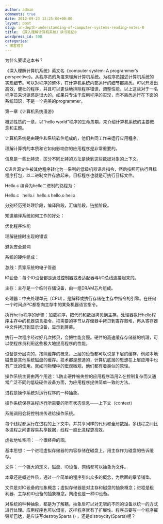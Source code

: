 ```yaml
---
author: admin
comments: true
date: 2012-09-23 13:25:00+00:00
layout: post
slug: in-depth-understanding-of-computer-systems-reading-notes-0
title: 《深入理解计算机系统》读书笔记0
wordpress_id: 500
categories:
- 博客相关
---
```


为什么要读这本书？

《深入理解计算机系统》英文名《computer system: A programmer’s perspective》。从程序员的角度来理解计算机系统。为程序员描述计算机系统的实现细节。可以对程序的整体，在计算机系统内部运行的细节都熟悉。可以开发出高效，健壮的程序，并且可以更快地排除程序错误，调整性能。以上这些对于一名程序员来说诱惑是很大的，如果只专注于应用程序的实现，而不熟悉运行在下面的系统知识，不是一个完美的programmer。<!-- more -->

第一章《计算机系统漫游》

概述性质的一章，以“hello world”程序的生命周期，来介绍计算机系统的主要概念和主题。

计算机系统是由硬件和系统软件组成的，他们共同工作来运行应用程序。

理解计算机的本质和它如何影响你的应用程序是非常重要的。

信息是一些比特流，区分不同比特的方法是读到这些数据对象的上下文。

C语言源文件被其他程序转化为一系列的低级机器语言指令，然后按照可执行目标程序打包，以二进制文件存放起来。目标程序也就是可执行目标文件。

Hello.c 编译为hello二进制的路程为：

Hello.c   hello.i  hello.s hello.o hello

分别经历预处理阶段，编译阶段，汇编阶段，链接阶段。

知道编译系统如何工作的好处：

优化程序性能

理解链接时出现的错误

避免安全漏洞

系统的硬件组成：

总线：贯穿系统的电子管道

IO设备：每个IO设备都是通过控制器或者适配器与I/O总线连接起来的。

主存：主存是一个临时存储设备，由一组DRAM芯片组成。

处理器：中央处理单元（CPU），是解释或执行存储在主存中指令的引擎。在任何一个时间点PC都指向主存中的某条机器语言指令。

执行hello程序的步骤：加载程序，把代码和数据拷贝到主存。处理器执行hello程序主存中的机器语言指令。把需要的字节从存储器中拷贝到寄存器堆，再从寄存器中文件拷贝到显示设备，显示到屏幕。

执行一次程序经过好几次拷贝，会把性能变慢。硬件的高速缓存存储器的机理，可以使程序员利用这些极大地提高程序的性能。

设备是分层次的，按照缓存的概念，上层的设备都可以说是下层的缓存，例如本地磁盘是其他系统磁盘的缓存。技术都是想通的，计算机底层的思想在上层应用中也有广泛的使用。就如同物理中的宏观微观，他们都有着类似的原理。

操作系统主要由两个用途：1.防止硬件被失控的应用程序滥用2.在控制复杂而又通常广泛不同的低级硬件设备方面，为应用程序提供简单一致的方法。

进程是操作系统对运行程序的一种抽象。

操作系统保存进程运行所需要的所有状态信息——上下文（context）

系统调用会将控制权传递给操作系统。

每个线程都运行在进程的上下文中，并共享同样的代码和全局数据。多线程之间比多进程之间更容易共享数据，线程一般比进程更高效。

虚拟地址空间：一个很经典的图。

基本思想：一个进程虚拟存储器的内容存储在磁盘上，用主存作为磁盘的告诉缓存。

文件：一个强大的定义，磁盘、IO设备、网络都可以抽象为文件。

本章还是概述性质，通过一个简单的程序引出众多的概念，为后面的章节铺垫。

文件是对IO设备的抽象概念；虚拟存储器是对主存和磁盘的抽象概念；进程是粗利器、主存和IO设备的抽象概念。网络也是一种IO设备。

对系统的种种抽象，都是为了解耦，抽象后可以对无限的不同的设备以统一的方式进行处理。应用程序也可以借鉴，这样程序就有了扩展性。程序员要写一个程序摧毁斯巴达，是应该写destroySparta () ，还是distroycity(Sparta)呢？
